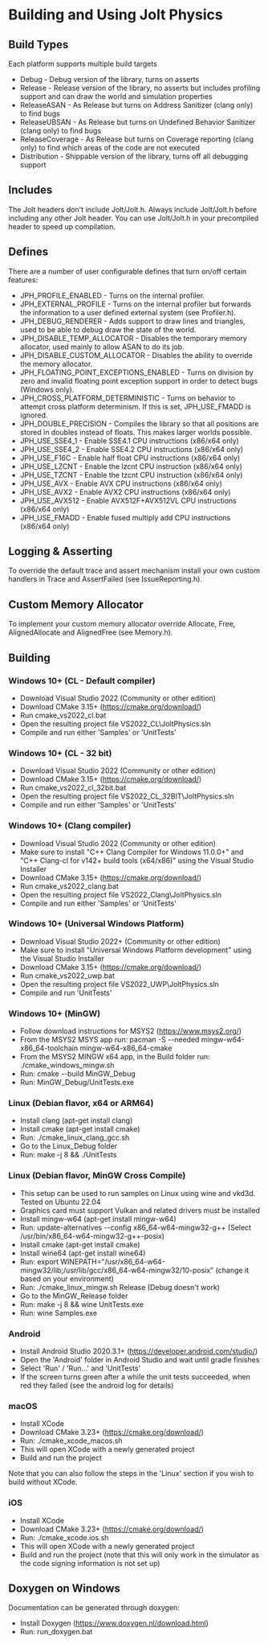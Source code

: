 # Building and Using Jolt Physics

## Build Types

Each platform supports multiple build targets

- Debug - Debug version of the library, turns on asserts
- Release - Release version of the library, no asserts but includes profiling support and can draw the world and simulation properties
- ReleaseASAN - As Release but turns on Address Sanitizer (clang only) to find bugs
- ReleaseUBSAN - As Release but turns on Undefined Behavior Sanitizer (clang only) to find bugs
- ReleaseCoverage - As Release but turns on Coverage reporting (clang only) to find which areas of the code are not executed
- Distribution - Shippable version of the library, turns off all debugging support

## Includes

The Jolt headers don't include Jolt/Jolt.h. Always include Jolt/Jolt.h before including any other Jolt header.
You can use Jolt/Jolt.h in your precompiled header to speed up compilation.

## Defines

There are a number of user configurable defines that turn on/off certain features:

- JPH_PROFILE_ENABLED - Turns on the internal profiler.
- JPH_EXTERNAL_PROFILE - Turns on the internal profiler but forwards the information to a user defined external system (see Profiler.h).
- JPH_DEBUG_RENDERER - Adds support to draw lines and triangles, used to be able to debug draw the state of the world.
- JPH_DISABLE_TEMP_ALLOCATOR - Disables the temporary memory allocator, used mainly to allow ASAN to do its job.
- JPH_DISABLE_CUSTOM_ALLOCATOR - Disables the ability to override the memory allocator.
- JPH_FLOATING_POINT_EXCEPTIONS_ENABLED - Turns on division by zero and invalid floating point exception support in order to detect bugs (Windows only).
- JPH_CROSS_PLATFORM_DETERMINISTIC - Turns on behavior to attempt cross platform determinism. If this is set, JPH_USE_FMADD is ignored.
- JPH_DOUBLE_PRECISION - Compiles the library so that all positions are stored in doubles instead of floats. This makes larger worlds possible.
- JPH_USE_SSE4_1 - Enable SSE4.1 CPU instructions (x86/x64 only)
- JPH_USE_SSE4_2 - Enable SSE4.2 CPU instructions (x86/x64 only)
- JPH_USE_F16C - Enable half float CPU instructions (x86/x64 only)
- JPH_USE_LZCNT - Enable the lzcnt CPU instruction (x86/x64 only)
- JPH_USE_TZCNT - Enable the tzcnt CPU instruction (x86/x64 only)
- JPH_USE_AVX - Enable AVX CPU instructions (x86/x64 only)
- JPH_USE_AVX2 - Enable AVX2 CPU instructions (x86/x64 only)
- JPH_USE_AVX512 - Enable AVX512F+AVX512VL CPU instructions (x86/x64 only)
- JPH_USE_FMADD - Enable fused multiply add CPU instructions (x86/x64 only)

## Logging & Asserting

To override the default trace and assert mechanism install your own custom handlers in Trace and AssertFailed (see IssueReporting.h).

## Custom Memory Allocator

To implement your custom memory allocator override Allocate, Free, AlignedAllocate and AlignedFree (see Memory.h).

## Building

### Windows 10+ (CL - Default compiler)

- Download Visual Studio 2022 (Community or other edition)
- Download CMake 3.15+ (https://cmake.org/download/)
- Run cmake_vs2022_cl.bat
- Open the resulting project file VS2022_CL\JoltPhysics.sln
- Compile and run either 'Samples' or 'UnitTests'

### Windows 10+ (CL - 32 bit)

- Download Visual Studio 2022 (Community or other edition)
- Download CMake 3.15+ (https://cmake.org/download/)
- Run cmake_vs2022_cl_32bit.bat
- Open the resulting project file VS2022_CL_32BIT\JoltPhysics.sln
- Compile and run either 'Samples' or 'UnitTests'

### Windows 10+ (Clang compiler)

- Download Visual Studio 2022 (Community or other edition)
- Make sure to install "C++ Clang Compiler for Windows 11.0.0+" and "C++ Clang-cl for v142+ build tools (x64/x86)" using the Visual Studio Installer
- Download CMake 3.15+ (https://cmake.org/download/)
- Run cmake_vs2022_clang.bat
- Open the resulting project file VS2022_Clang\JoltPhysics.sln
- Compile and run either 'Samples' or 'UnitTests'

### Windows 10+ (Universal Windows Platform)

- Download Visual Studio 2022+ (Community or other edition)
- Make sure to install "Universal Windows Platform development" using the Visual Studio Installer
- Download CMake 3.15+ (https://cmake.org/download/)
- Run cmake_vs2022_uwp.bat
- Open the resulting project file VS2022_UWP\JoltPhysics.sln
- Compile and run 'UnitTests'

### Windows 10+ (MinGW)

- Follow download instructions for MSYS2 (https://www.msys2.org/)
- From the MSYS2 MSYS app run: pacman -S --needed mingw-w64-x86_64-toolchain mingw-w64-x86_64-cmake
- From the MSYS2 MINGW x64 app, in the Build folder run: ./cmake_windows_mingw.sh
- Run: cmake --build MinGW_Debug
- Run: MinGW_Debug/UnitTests.exe

### Linux (Debian flavor, x64 or ARM64)

- Install clang (apt-get install clang)
- Install cmake (apt-get install cmake)
- Run: ./cmake_linux_clang_gcc.sh
- Go to the Linux_Debug folder
- Run: make -j 8 && ./UnitTests

### Linux (Debian flavor, MinGW Cross Compile)

- This setup can be used to run samples on Linux using wine and vkd3d. Tested on Ubuntu 22.04
- Graphics card must support Vulkan and related drivers must be installed
- Install mingw-w64 (apt-get install mingw-w64)
- Run: update-alternatives --config x86_64-w64-mingw32-g++ (Select /usr/bin/x86_64-w64-mingw32-g++-posix)
- Install cmake (apt-get install cmake)
- Install wine64 (apt-get install wine64)
- Run: export WINEPATH="/usr/x86_64-w64-mingw32/lib;/usr/lib/gcc/x86_64-w64-mingw32/10-posix" (change it based on your environment)
- Run: ./cmake_linux_mingw.sh Release (Debug doesn't work)
- Go to the MinGW_Release folder
- Run: make -j 8 && wine UnitTests.exe
- Run: wine Samples.exe

### Android

- Install Android Studio 2020.3.1+ (https://developer.android.com/studio/)
- Open the 'Android' folder in Android Studio and wait until gradle finishes
- Select 'Run' / 'Run...' and 'UnitTests'
- If the screen turns green after a while the unit tests succeeded, when red they failed (see the android log for details)

### macOS

- Install XCode
- Download CMake 3.23+ (https://cmake.org/download/)
- Run: ./cmake_xcode_macos.sh
- This will open XCode with a newly generated project
- Build and run the project

Note that you can also follow the steps in the 'Linux' section if you wish to build without XCode.

### iOS

- Install XCode
- Download CMake 3.23+ (https://cmake.org/download/)
- Run: ./cmake_xcode.ios.sh
- This will open XCode with a newly generated project
- Build and run the project (note that this will only work in the simulator as the code signing information is not set up)

## Doxygen on Windows

Documentation can be generated through doxygen:

- Install Doxygen (https://www.doxygen.nl/download.html)
- Run: run_doxygen.bat

